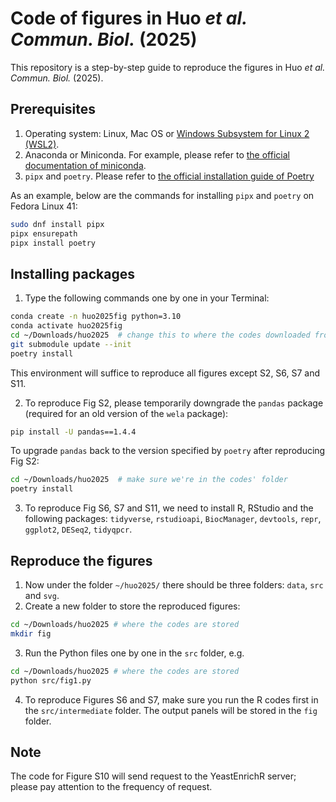 # Code of figures in Huo _et al._ _Commun. Biol._ (2025)
This repository is a step-by-step guide to reproduce the figures in Huo _et al._ _Commun. Biol._ (2025).

## Prerequisites
1. Operating system: Linux, Mac OS or [Windows Subsystem for Linux 2 (WSL2)](https://learn.microsoft.com/en-us/windows/wsl/install).
2. Anaconda or Miniconda. For example, please refer to [the official documentation of miniconda](https://docs.anaconda.com/miniconda/install/).
3. `pipx` and `poetry`. Please refer to [the official installation guide of Poetry](https://python-poetry.org/docs/#installation)

As an example, below are the commands for installing `pipx` and `poetry` on Fedora Linux 41:
```sh
sudo dnf install pipx
pipx ensurepath
pipx install poetry
```

## Installing packages
1. Type the following commands one by one in your Terminal:
```sh
conda create -n huo2025fig python=3.10
conda activate huo2025fig
cd ~/Downloads/huo2025  # change this to where the codes downloaded from Zenodo are stored
git submodule update --init
poetry install
```
This environment will suffice to reproduce all figures except S2, S6, S7 and S11.

2. To reproduce Fig S2, please temporarily downgrade the `pandas` package (required for an old version of the `wela` package):
```sh
pip install -U pandas==1.4.4
```
To upgrade `pandas` back to the version specified by `poetry` after reproducing Fig S2:
```sh
cd ~/Downloads/huo2025  # make sure we're in the codes' folder
poetry install
```

3. To reproduce Fig S6, S7 and S11, we need to install R, RStudio and the following packages: `tidyverse`, `rstudioapi`, `BiocManager`, `devtools`, `repr`, `ggplot2`, `DESeq2`, `tidyqpcr`. 

## Reproduce the figures
1. Now under the folder `~/huo2025/` there should be three folders: `data`, `src` and `svg`.
2. Create a new folder to store the reproduced figures:
``` sh
cd ~/Downloads/huo2025 # where the codes are stored
mkdir fig
```
3. Run the Python files one by one in the `src` folder, e.g.
```sh
cd ~/Downloads/huo2025 # where the codes are stored
python src/fig1.py
```
4. To reproduce Figures S6 and S7, make sure you run the R codes first in the `src/intermediate` folder. The output panels will be stored in the `fig` folder.

## Note
The code for Figure S10 will send request to the YeastEnrichR server; please pay attention to the frequency of request. 
